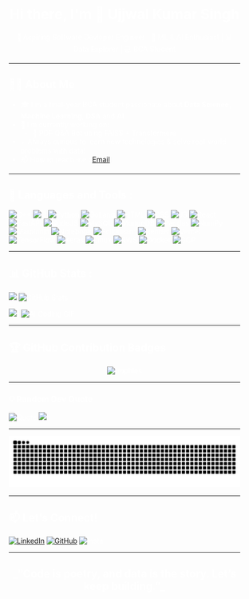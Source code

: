 <div style="bckground-color:#000000; color:white; padding:20px;">

<h1 align="center">Hi there, I'm 👋 Ujjwal Kumar Singh</h1>

<p align="center">
🚀 Aspiring Software Devloper Engineer | 🤖 ML & AI Enthusiast | 📊 Data Explorer | 💻 BCA Student  
</p>

---

## 🧑‍💻 About Me

- 🎓 I'm a final-year BCA student passionate about **Data Science**, **Machine Learning**, **DSA** and **AI**.
- 🌱 I’m currently working on:
  - 📄 PDF Q&A Bot using FAISS + Transformers   
- 💡 Always curious to learn new technologies & solve real-world problems with data!
- 📫 How to reach me : [Email](mailto:theujjwalsinghh@gmail.com)

---

## 🧰 Languages and Tools : 

![C++](https://img.shields.io/badge/c++-%2300599C.svg?style=for-the-badge&logo=c%2B%2B&logoColor=white) ![C](https://img.shields.io/badge/c-%2300599C.svg?style=for-the-badge&logo=c&logoColor=white) ![Python](https://img.shields.io/badge/Python-3670A0?style=for-the-badge&logo=python&logoColor=ffdd54) ![GoLang](https://img.shields.io/badge/Go-%23FF6F00.svg?style=for-the-badge&logo=go&color=%23150458)
![HTML](https://img.shields.io/badge/HTML-black?style=for-the-badge&logo=html5&color=%20%232e4053%20)
![CSS](https://img.shields.io/badge/Css-black?style=for-the-badge&logo=css&color=%20%233498db%20)
![JS](https://img.shields.io/badge/JS-black?style=for-the-badge&logo=javascript&color=%20%238e44ad%20) ![React](https://img.shields.io/badge/React-black?style=for-the-badge&logo=react&color=%20%239b59b6%20) ![FastAPI](https://img.shields.io/badge/fastapi-black?style=for-the-badge&logo=fastapi&color=%20%23f39c12%20) ![NodeJS](https://img.shields.io/badge/NodeJS-black?style=for-the-badge&logo=nodedotjs&color=blue)  ![MySQL](https://img.shields.io/badge/mysql-4479A1.svg?style=for-the-badge&logo=mysql&logoColor=white)
![MongoDB](https://img.shields.io/badge/MongoDB-black?style=for-the-badge&logo=mongodb&color=%20%235d6d7e%20)
![Pandas](https://img.shields.io/badge/Pandas-150458?style=for-the-badge&logo=pandas)
![NumPy](https://img.shields.io/badge/Numpy-013243?style=for-the-badge&logo=numpy) ![Matplotlib](https://img.shields.io/badge/Matplotlib-%23ffffff.svg?style=for-the-badge&logo=Matplotlib&logoColor=black) ![Notebook](https://img.shields.io/badge/jupyter--notebook-black?style=for-the-badge&logo=jupyter&color=gray)
![Scikitlearn](https://img.shields.io/badge/scikit--learn-black?style=for-the-badge&logo=scikitlearn&color=blue) 
![Render](https://img.shields.io/badge/Render-%46E3B7.svg?style=for-the-badge&logo=render&logoColor=white) ![Vercel](https://img.shields.io/badge/vercel-black?style=for-the-badge&logo=vercel)
 ![TensorFlow](https://img.shields.io/badge/TensorFlow-%23FF6F00.svg?style=for-the-badge&logo=TensorFlow&logoColor=white)
![Keras](https://img.shields.io/badge/Keras-%23D00000.svg?style=for-the-badge&logo=Keras&logoColor=white) 
![Linux](https://img.shields.io/badge/Ubuntu-black?style=for-the-badge&logo=linux&color=%20%232e4053%20)
![AWS](https://img.shields.io/badge/AWS-black?style=for-the-badge&logo=amazonwebservices&color=%20%233498db%20)
![Docker](https://img.shields.io/badge/docker-black?style=for-the-badge&logo=docker&color=%20%2334495e%20)
![GCP](https://img.shields.io/badge/GCP-black?style=for-the-badge&logo=googlecloud)






---

## 📊 GitHub Stats :

![](https://github-readme-stats.vercel.app/api/top-langs/?username=theujjwalsingh18&theme=dark&hide_border=false&include_all_commits=true&count_private=true&layout=compact)
<img src="https://github-readme-stats.vercel.app/api?username=theujjwalsingh18&show_icons=true&theme=github_dark" alt="GitHub Stats" /> <br>

![](https://nirzak-streak-stats.vercel.app/?user=theujjwalsingh18&theme=dark&hide_border=false))
<img src="https://media2.giphy.com/media/v1.Y2lkPTc5MGI3NjExZmt5MjB0ZTJsNDJ6NGczYmJuc2wyNHJnaGN1MHhiajJucGhodnA3YSZlcD12MV9pbnRlcm5hbF9naWZfYnlfaWQmY3Q9Zw/VTtANKl0beDFQRLDTh/giphy.gif" width="200" height="200" alt="AI Coding GIF"/>


---

## 🏆 GitHub Contribution Badges

<p align="center">
  <img src="https://github-profile-trophy.vercel.app/?username=theujjwalsingh18&theme=darkhub&no-frame=true&no-bg=true&margin-w=4" alt="trophies"/>
</p>

---

### 💡 Random Dev Quote

![Quote](https://quotes-github-readme.vercel.app/api?type=horizontal&theme=tokyonight)
<img src="https://media.giphy.com/media/xUA7aZeLE2e0P7Znz2/giphy.gif" width="150"/> <br>

---

![SankeLadder](https://raw.githubusercontent.com/HChenX/HChenX/output/github-contribution-grid-snake-dark.svg)

---

## 📫 Let's Connect!

[![LinkedIn](https://img.shields.io/badge/LinkedIn-blue?style=for-the-badge&logo=linkedin&logoColor=white)](https://www.linkedin.com/in/theujjwalsingh18/)
[![GitHub](https://img.shields.io/badge/GitHub-black?style=for-the-badge&logo=github)](https://github.com/theujjwalsingh18)
![Insta](https://img.shields.io/badge/instagram-black?style=for-the-badge&logo=instagram&color=fa10de&link=https%3A%2F%2Fwww.instagram.com%2Ftheujjwalsingh18%2F)

---

<h2 align="center">_“Code is poetry, and data is the story. Let’s keep building.”_<h2/>
